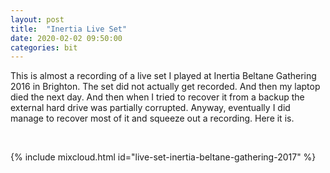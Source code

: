```yaml
---
layout: post
title:  "Inertia Live Set"
date: 2020-02-02 09:50:00
categories: bit
---
```


This is almost a recording of a live set I played at Inertia Beltane Gathering 2016 in Brighton. The set did not actually get recorded. And then my laptop died the next day. And then when I tried to recover it from a backup the external hard drive was partially corrupted. Anyway, eventually I did manage to recover most of it and squeeze out a recording. Here it is.

<br />

{% include mixcloud.html id="live-set-inertia-beltane-gathering-2017"  %}
